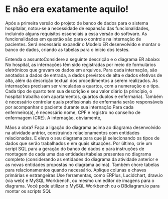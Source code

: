 # E não era exatamente aquilo!

Após a primeira versão do projeto de banco de dados para o sistema hospitalar, notou-se a necessidade de expansão das funcionalidades, incluindo alguns requisitos essenciais a essa versão do software. As funcionalidades em questão são para o controle na internação de pacientes. Será necessário expandir o Modelo ER desenvolvido e montar o banco de dados, criando as tabelas para o início dos testes.

Entenda o assuntoConsidere a seguinte descrição e o diagrama ER abaixo: No hospital, as internações têm sido registradas por meio de formulários eletrônicos que gravam os dados em arquivos. Para cada internação, são anotados a dados de entrada, a dados previstos de alta e dados efetivos de alta, além da descrição textual dos procedimentos a serem realizados. As internações precisam ser vinculadas a quartos, com a numeração e o tipo. Cada tipo de quarto tem sua descrição e seu valor diário (a princípio, o hospital trabalha com apartamentos, quartos duplos e enfermaria). Também é necessário controlar quais profissionais de enfermaria serão responsáveis ​​​​por acompanhar o paciente durante sua internação.Para cada enfermeiro(a), é necessário nome, CPF e registro no conselho de enfermagem (CRE). A internação, obviamente,

Mãos a obra? Faça a ligação do diagrama acima ao diagrama desenvolvido na atividade antrior, construindo relacionamentos com entidades relacionadas. E eleve o seu diagrama para que já selecionando os tipos de dados que serão trabalhados e em quais situações. Por último, crie um script SQL para a geração do banco de dados e para instruções de montagem de cada uma das entidades/tabelas presentes no diagrama completo (considerando as entidades do diagrama da atividade anterior e as novas entidades propostas no diagrama acima). Também chore tabelas para relacionamentos quando necessário. Aplique colunas e chaves primárias e estrangeiras.Use ferramentas, como ERPlus, Lucidchart, draw.io (via web) e MySQL Workbench, ou mesmo um editor de imagens para o diagrama. Você pode utilizar o MySQL Workbench ou o DBdiagram.io para montar os scripts SQL